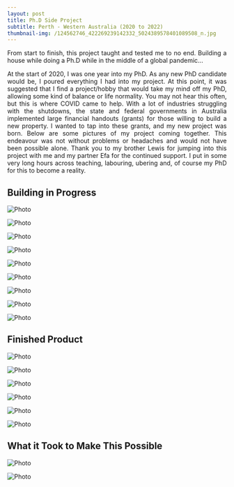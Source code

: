 ```yaml
---
layout: post
title: Ph.D Side Project
subtitle: Perth - Western Australia (2020 to 2022)
thumbnail-img: /124562746_422269239142332_5024389578401089508_n.jpg
---
```


<div align="justify">From start to finish, this project taught and tested me to no end. Building a house while doing a Ph.D while in the middle of a global pandemic...

At the start of 2020, I was one year into my PhD. As any new PhD candidate would be, I poured everything I had into my project. At this point, it was suggested that I find a project/hobby that would take my mind off my PhD, allowing some kind of balance or life normality.
You may not hear this often, but this is where COVID came to help. With a lot of industries struggling with the shutdowns, the state and federal governments in Australia implemented large financial handouts (grants) for those willing to build a new property. I wanted to tap into these grants, and my new project was born.
Below are some pictures of my project coming together. This endeavour was not without problems or headaches and would not have been possible alone. Thank you to my brother Lewis for jumping into this project with me and my partner Efa for the continued support. I put in some very long hours across teaching, labouring, ubering and, of course my PhD for this to become a reality.</div> 

## Building in Progress

![Photo](/105564667_786079755259946_1250173801735164710_n.jpg)

![Photo](/137106982_4857349797671017_9107793643414803907_n.jpg)

![Photo](/316579247_515102527220964_4330614256178792337_n.jpg)

![Photo](/315893994_1147128052599421_5840612706092937425_n.jpg)

![Photo](/313733866_871517323971115_8206794250999852496_n.jpg)

![Photo](/313821455_1838033193214317_8312241412731509900_n.jpg)

![Photo](/314990088_564679678799126_6075711297190053102_n.jpg)

![Photo](/316678726_814897576430570_1494819614921230492_n.jpg)

![Photo](/315090599_661596038851821_4082097955085417043_n.jpg)

## Finished Product

![Photo](/Front1.jpg)

![Photo](/Front2.jpg)

![Photo](/Kitchen.jpg)

![Photo](/MainRoom.jpg)

![Photo](/Mainroom2.jpg)

![Photo](/Bathroom.jpg)

## What it Took to Make This Possible

![Photo](/326213423_648555613690241_267705290976636341_n.jpg)

![Photo](/IMG_20200417_105448.jpg)
